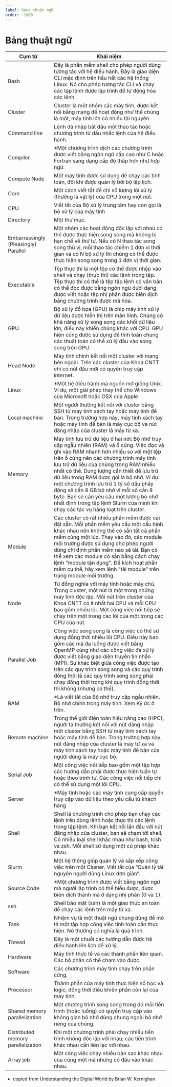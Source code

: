 ```yaml
---
label: Bảng thuật ngữ
order: -1000
---
```


# **Bảng thuật ngữ**

| Cụm từ | Khái niệm |
| --- | --- |
| Bash | Đây là phần mềm shell cho phép người dùng tương tác với hệ điều hành. Đây là giao diện CLI mặc định trên hầu hết các hệ thống Linux. Nó cho phép tương tác CLI và chạy các tập lệnh được lập trình để tự động hóa các lệnh. |
| Cluster | Cluster là một nhóm các máy tính, được kết nối bằng mạng để hoạt động như thể chúng là một, máy tính lớn có nhiều tài nguyên |
| Command line | Lệnh đã nhập bắt đầu một thao tác hoặc chương trình từ dấu nhắc lệnh của hệ điều hành. |
| Compiler | *Một chương trình dịch các chương trình được viết bằng ngôn ngữ cấp cao như C hoặc Fortran sang dạng cấp độ thấp hơn như hợp ngữ. |
| Compute Node | Một máy tính được sử dụng để chạy các tính toán, đôi khi được quản lý bởi bộ lập lịch. |
| Core | Một cách viết tắt để chỉ số lượng lõi xử lý (thường là vật lý) của CPU trong một nút. |
| CPU | Viết tắt của Bộ xử lý trung tâm hay còn gọi là bộ xử lý của máy tính |
| Directory | Một thư mục. |
| Embarrassingly (Pleasingly) Parallel | Một nhóm các hoạt động độc lập với nhau có thể được thực hiện song song mà không bị hạn chế về thứ tự. Nếu có N thao tác song song thú vị, mỗi thao tác chiếm 1 đơn vị thời gian và có N bộ xử lý thì chúng có thể được thực hiện song song trong 1 đơn vị thời gian. |
| Executable | Tệp thực thi là một tệp có thể được nhập vào shell và chạy (thực thi) các lệnh trong tệp. Tệp thực thi có thể là tệp tập lệnh có văn bản có thể đọc được bằng ngôn ngữ dưới dạng được viết hoặc tệp nhị phân được biên dịch bằng chương trình được mã hóa. |
| GPU | Bộ xử lý đồ họa (GPU) là chip máy tính xử lý dữ liệu được hiển thị trên màn hình. Chúng có khả năng xử lý song song các khối dữ liệu lớn, điều này khiến chúng khác với CPU. GPU hiện cũng được sử dụng để tính toán chung các thuật toán có thể xử lý đầu vào song song trên GPU. |
| Head Node | Máy tính chính kết nối một cluster với mạng bên ngoài. Trên các cluster của Khoa CNTT chỉ có nút đầu mới có quyền truy cập internet. |
| Linux | *Một hệ điều hành mã nguồn mở giống Unix. Ví dụ, một giải pháp thay thế cho Windows của Microsoft hoặc OSX của Apple |
| Local machine | Một người thường kết nối với cluster bằng SSH từ máy tính xách tay hoặc máy tính để bàn. Trong trường hợp này, máy tính xách tay hoặc máy tính để bàn là máy cục bộ và nút đăng nhập của cluster là máy từ xa. |
| Memory | Máy tính lưu trữ dữ liệu ở hai nơi: Bộ nhớ truy cập ngẫu nhiên (RAM) và ổ cứng. Việc đọc và ghi vào RAM nhanh hơn nhiều so với một tệp trên ổ cứng nên các chương trình máy tính lưu trữ dữ liệu của chúng trong RAM nhiều nhất có thể. Dung lượng cần thiết để lưu trữ dữ liệu trong RAM được gọi là bộ nhớ. Ví dụ: một chương trình lưu trữ 1 tỷ số dấu phẩy động sẽ cần 8 GB bộ nhớ vì mỗi số cần 8 byte. Bạn sẽ cần yêu cầu một lượng bộ nhớ nhất định trong tập lệnh Slurm của mình khi chạy các tác vụ hàng loạt trên cluster. |
| Module | Các cluster có rất nhiều phần mềm được cài đặt sẵn. Mỗi phần mềm yêu cầu một cấu hình khác nhau nên không thể có sẵn tất cả phần mềm cùng một lúc. Thay vào đó, các module môi trường được sử dụng cho phép người dùng chỉ định phần mềm nào sẽ tải. Bạn có thể xem các module có sẵn bằng cách chạy lệnh "module tận dụng". Để kích hoạt phần mềm cụ thể, hãy xem lệnh "tải module" trên trang module môi trường. |
| Node | Từ đồng nghĩa với máy tính hoặc máy chủ. Trong cluster, một nút là một trong những máy tính độc lập. Mỗi nút trên cluster của Khoa CNTT có ít nhất hai CPU và mỗi CPU bao gồm nhiều lõi. Một công việc nối tiếp sẽ chạy trên một trong các lõi của một trong các CPU của nút. |
| Parallel Job | Công việc song song là công việc có thể sử dụng đồng thời nhiều lõi CPU. Điều này bao gồm các mã đa luồng được viết bằng OpenMP cũng như các công việc đa xử lý được viết bằng giao diện truyền tin nhắn (MPI). Sự khác biệt giữa công việc được tạo trên các quy trình song song và các quy trình đồng thời là các quy trình song song phải chạy đồng thời trong khi quy trình đồng thời thì không (nhưng có thể). |
| RAM | *Là viết tắt của Bộ nhớ truy cập ngẫu nhiên. Bộ nhớ chính trong máy tính. Xem Ký ức ở trên. |
| Remote machine | Trong thế giới điện toán hiệu năng cao (HPC), người ta thường kết nối với nút đăng nhập một cluster bằng SSH từ máy tính xách tay hoặc máy tính để bàn. Trong trường hợp này, nút đăng nhập của cluster là máy từ xa và máy tính xách tay hoặc máy tính để bàn của người dùng là máy cục bộ. |
| Serial Job | Một công việc nối tiếp bao gồm một tập hợp các hướng dẫn phải được thực hiện tuần tự hoặc theo trình tự. Các công việc nối tiếp chỉ có thể sử dụng một lõi CPU. |
| Server | *Máy tính hoặc các máy tính cung cấp quyền truy cập vào dữ liệu theo yêu cầu từ khách hàng |
| Shell | Shell là chương trình cho phép bạn chạy các lệnh trên dòng lệnh hoặc thực thi các lệnh trong tập lệnh. Khi bạn kết nối lần đầu với nút đăng nhập của cluster, bạn sẽ chạm tới shell. Có nhiều loại shell khác nhau như bash, tcsh và zsh. Mỗi shell sử dụng một cú pháp khác nhau. |
| Slurm | Một hệ thống giúp quản lý và sắp xếp công việc trên một Cluster. Viết tắt của “Quản lý tài nguyên người dùng Linux đơn giản”. |
| Source Code | *Một chương trình được viết bằng ngôn ngữ mà người lập trình có thể hiểu được, được biên dịch thành mã ở dạng nhị phân (0 và 1). |
| ssh | Shell bảo mật (ssh) là một giao thức an toàn để chạy các lệnh trên máy từ xa. |
| Task | Nhiệm vụ là một thuật ngữ chung dùng để mô tả một tập hợp công việc tính toán cần thực hiện. Nó thường có nghĩa là quá trình. |
| Thread | Đây là một chuỗi các hướng dẫn được hệ điều hành lên lịch để xử lý. |
| Hardware | Máy tính thực tế và các thành phần liên quan. Các bộ phận có thể chạm vào được. |
| Software | Các chương trình máy tính chạy trên phần cứng. |
| Processor | Thành phần của máy tính thực hiện số học và logic, đồng thời điều khiển phần còn lại của máy tính. |
| Shared memory parallelization | Một chương trình song song trong đó mỗi tiến trình (hoặc luồng) có quyền truy cập vào không gian bộ nhớ dùng chung ngoài bộ nhớ riêng của chúng. |
| Distributed memory parallelization | Khi một chương trình phải chạy nhiều tiến trình không độc lập với nhau; các tiến trình khác nhau cần liên lạc với nhau. |
| Array job | Một công việc chạy nhiều bản sao khác nhau của cùng một mã nhưng có đầu vào khác nhau. |
- copied from Understanding the Digital World by Brian W. Kernighan